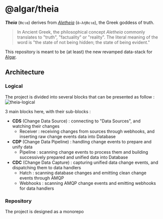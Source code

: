 # @algar/theia

***Theia*** (`θεια`) derives from [*Aletheia*](https://en.wikipedia.org/wiki/Aletheia) (`ἀ–λήθεια`), the Greek goddess of truth.

> In Ancient Greek, the philosophical concept *Aletheia* commonly translates to "truth", "factuality" or "reality". The literal meaning of the word is "the state of not being hidden; the state of being evident."

This repository is meant to be (at least) the new revamped data-stack for [Algar](https://algar.co).

## Architecture

### Logical

The project is divided into several blocks that can be presented as follow :
![theia-logical](https://user-images.githubusercontent.com/10728426/212053984-0e7f50e1-1a3a-4b6c-87fe-f375c18740ea.png)

3 main blocks here, with their sub-blocks :
- **CDS** (Change Data Source) : connecting to "Data Sources", and watching their changes
  - Receiver : receiving changes from sources through webhooks, and inserting raw change events data into Database
- **CDP** (Change Data Pipeline) : handling change events to prepare and unify data
  - Pipeline : scanning change events to process them and building successively prepared and unified data into Database
- **CDC** (Change Data Capture) : capturing unified data change events, and dispatching them to data handlers
  - Hatch : scanning database changes and emitting clean change events through AMQP
  - Webhooks : scanning AMQP change events and emitting webhooks for data handlers

### Repository

The project is designed as a monorepo
